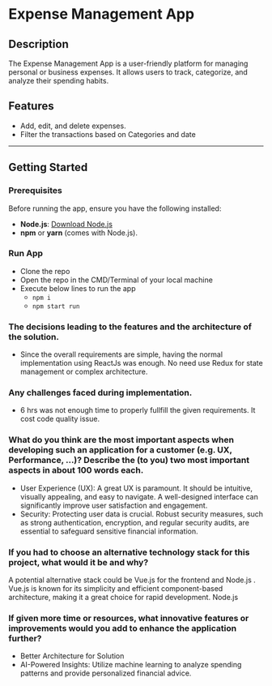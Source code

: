 # Expense Management App

## Description

The Expense Management App is a user-friendly platform for managing personal or business expenses. It allows users to track, categorize, and analyze their spending habits.

## Features

- Add, edit, and delete expenses.
- Filter the transactions based on Categories and date

---

## Getting Started

### Prerequisites

Before running the app, ensure you have the following installed:

- **Node.js**: [Download Node.js](https://nodejs.org/)
- **npm** or **yarn** (comes with Node.js).

### Run App

- Clone the repo
- Open the repo in the CMD/Terminal of your local machine
- Execute below lines to run the app
  - `npm i`
  - `npm start run`

### The decisions leading to the features and the architecture of the solution.

- Since the overall requirements are simple, having the normal implementation using ReactJs was enough. No need use Redux for state management or complex architecture.

### Any challenges faced during implementation.

- 6 hrs was not enough time to properly fullfill the given requirements. It cost code quality issue.

### What do you think are the most important aspects when developing such an application for a customer (e.g. UX, Performance, ...)? Describe the (to you) two most important aspects in about 100 words each.

- User Experience (UX): A great UX is paramount. It should be intuitive, visually appealing, and easy to navigate. A well-designed interface can significantly improve user satisfaction and engagement.
- Security: Protecting user data is crucial. Robust security measures, such as strong authentication, encryption, and regular security audits, are essential to safeguard sensitive financial information.

### If you had to choose an alternative technology stack for this project, what would it be and why?

A potential alternative stack could be Vue.js for the frontend and Node.js . Vue.js is known for its simplicity and efficient component-based architecture, making it a great choice for rapid development. Node.js

### If given more time or resources, what innovative features or improvements would you add to enhance the application further?

- Better Architecture for Solution
- AI-Powered Insights: Utilize machine learning to analyze spending patterns and provide personalized financial advice.

